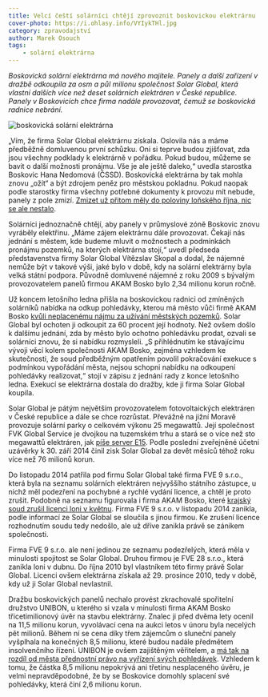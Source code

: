 ```yaml
---
title: Velcí čeští solárníci chtějí zprovoznit boskovickou elektrárnu
cover-photo: https://i.ohlasy.info/VYIykTHl.jpg
category: zpravodajství
author: Marek Osouch
tags:
    - solární elektrárna
---
```


*Boskovická solární elektrárna má nového majitele. Panely a další zařízení v dražbě odkoupila za osm a půl milionu společnost Solar Global, která vlastní dalších více než deset solárních elektráren v České republice. Panely v Boskovicích chce firma nadále provozovat, čemuž se boskovická radnice nebrání.*

<img src="https://i.ohlasy.info/VYIykTH.jpg" alt="boskovická solární elektrárna" class="img-responsive img-popup" data-author="Tomáš Znamenáček">

„Vím, že firma Solar Global elektrárnu získala. Oslovila nás a máme předběžně domluvenou první schůzku. Oni si teprve budou zjišťovat, zda jsou všechny podklady k elektrárně v pořádku. Pokud budou, můžeme se bavit o další možnosti pronájmu. Vše je ale ještě daleko,“ uvedla starostka Boskovic Hana Nedomová (ČSSD). Boskovická elektrárna by tak mohla znovu „ožít“ a být zdrojem peněz pro městskou pokladnu. Pokud naopak podle starostky firma všechny potřebné dokumenty k provozu mít nebude, panely z pole zmizí. [Zmizet už přitom měly do poloviny loňského října, nic se ale nestalo](/clanky/2015/08/solary-po-vypovedi.html).

Solárníci jednoznačně chtějí, aby panely v průmyslové zóně Boskovic znovu vyráběly elektřinu. „Máme zájem elektrárnu dále provozovat. Čekají nás jednání s městem, kde budeme mluvit o možnostech a podmínkách pronájmu pozemků, na kterých elektrárna stojí,“ uvedl předseda představenstva firmy Solar Global Vítězslav Skopal a dodal, že nájemné nemůže být v takové výši, jaké bylo v době, kdy na solární elektrárny byla velká státní podpora. Původně domluvené nájemné z roku 2009 s bývalým provozovatelem panelů firmou AKAM Bosko bylo 2,34 milionu korun ročně.

Už koncem letošního ledna přišla na boskovickou radnici od zmíněných solárníků nabídka na odkup pohledávky, kterou má město vůči firmě AKAM Bosko [kvůli neplacenému nájmu za užívání městských pozemků](/clanky/2015/04/solarni-elektrarna.html). Solar Global byl ochoten ji odkoupit za 60 procent její hodnoty. Než ovšem došlo k dalšímu jednání, zda by město bylo ochotno pohledávku prodat, ozvali se solárníci znovu, že si nabídku rozmysleli. „S přihlédnutím ke stávajícímu vývoji věcí kolem společnosti AKAM Bosko, zejména vzhledem ke skutečnosti, že soud předběžným opatřením povolil pokračování exekuce s podmínkou vypořádání města, nejsou schopni nabídku na odkoupení pohledávky realizovat,“ stojí v zápisu z jednání rady z konce letošního ledna. Exekucí se elektrárna dostala do dražby, kde ji firma Solar Global koupila.

Solar Global je pátým největším provozovatelem fotovoltaických elektráren v České republice a dále se chce rozrůstat. Převážně na jižní Moravě provozuje solární parky o celkovém výkonu 25 megawattů. Její společnost FVK Global Service je dvojkou na tuzemském trhu a stará se o více než sto megawattů elektráren, jak [píše server E15](http://zpravy.e15.cz/byznys/prumysl-a-energetika/solar-global-zacal-kupovat-solarni-elektrarny-do-pulroku-chce-15-megawattu-1251668). Podle poslední zveřejněné účetní uzávěrky k 30. září 2014 činil zisk Solar Global za devět měsíců téhož roku více než 76 milionů korun.

Do listopadu 2014 patřila pod firmu Solar Global také firma FVE 9 s.r.o., která byla na seznamu solárních elektráren nejvyššího státního zástupce, u nichž měl podezření na pochybné a rychlé vydání licence, a chtěl je proto zrušit. Podobně na seznamu figurovala i firma AKAM Bosko, které [krajský soud zrušil licenci loni v květnu](/clanky/2015/05/akam-bez-licence.html). Firma FVE 9 s.r.o. v listopadu 2014 zanikla, podle informací ze Solar Global se sloučila s jinou firmou. Ke zrušení licence rozhodnutím soudu tedy nedošlo, ale už dříve zanikla právě se zánikem společnosti.

Firma FVE 9 s.r.o. ale není jedinou ze seznamu podezřelých, která měla v minulosti spojitost se Solar Global. Druhou firmou je FVE 28 s.r.o., která zanikla loni v dubnu. Do října 2010 byl vlastníkem této firmy právě Solar Global. Licenci ovšem elektrárna získala až 29. prosince 2010, tedy v době, kdy už ji Solar Global nevlastnil.

Dražbu boskovických panelů nechalo provést zkrachovalé spořitelní družstvo UNIBON, u kterého si vzala v minulosti firma AKAM Bosko třicetimilionový úvěr na stavbu elektrárny. Znalec ji před dvěma lety ocenil na 11,5 milionu korun, vyvolávací cena na aukci letos v únoru byla necelých pět milionů. Během ní se cena díky třem zájemcům o sluneční panely vyšplhala na konečných 8,5 milionu, které budou nadále předmětem insolvenčního řízení. UNIBON je ovšem zajištěným věřitelem, a [má tak na rozdíl od města přednostní právo na vyřízení svých pohledávek](/clanky/2016/01/solarni-insolvence.html). Vzhledem k tomu, že částka 8,5 milionu nepokrývá ani třetinu nesplaceného úvěru, je velmi nepravděpodobné, že by se Boskovice domohly splacení své pohledávky, která činí 2,6 milionu korun. 

